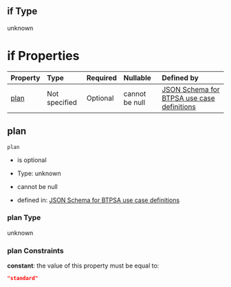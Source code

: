 ## if Type

unknown

# if Properties

| Property      | Type          | Required | Nullable       | Defined by                                                                                                                                                                                                                                |
| :------------ | :------------ | :------- | :------------- | :---------------------------------------------------------------------------------------------------------------------------------------------------------------------------------------------------------------------------------------- |
| [plan](#plan) | Not specified | Optional | cannot be null | [JSON Schema for BTPSA use case definitions](btpsa-usecase-properties-services-items-allof-1-then-allof-5-then-allof-1-if-properties-plan.md "undefined#/properties/services/items/allOf/1/then/allOf/5/then/allOf/1/if/properties/plan") |

## plan



`plan`

*   is optional

*   Type: unknown

*   cannot be null

*   defined in: [JSON Schema for BTPSA use case definitions](btpsa-usecase-properties-services-items-allof-1-then-allof-5-then-allof-1-if-properties-plan.md "undefined#/properties/services/items/allOf/1/then/allOf/5/then/allOf/1/if/properties/plan")

### plan Type

unknown

### plan Constraints

**constant**: the value of this property must be equal to:

```json
"standard"
```
